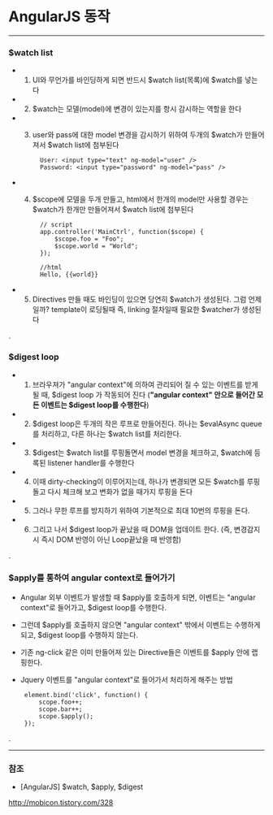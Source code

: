 # AngularJS 동작
 
***

### $watch list

 - 1. UI와 무언가를 바인딩하게 되면 반드시 $watch list(목록)에 $watch를 넣는다 
 
 - 2. $watch는 모델(model)에 변경이 있는지를 항시 감시하는 역할을 한다
 
 - 3. user와 pass에 대한 model 변경을 감시하기 위하여 두개의 $watch가 만들어져서 $watch list에 첨부된다
 
            User: <input type="text" ng-model="user" />
            Password: <input type="password" ng-model="pass" />
             
 - 4. $scope에 모델을 두개 만들고, html에서 한개의 model만 사용할 경우는 $watch가 한개만 만들어져서 $watch list에 첨부된다 
  
            // script
            app.controller('MainCtrl', function($scope) {
                $scope.foo = "Foo";
                $scope.world = "World";
            });
            
            //html
            Hello, {{world}}

 - 5. Directives 만들 때도 바인딩이 있으면 당연히 $watch가 생성된다. 그럼 언제일까? template이 로딩될때 즉, linking 절차일때 필요한 $watcher가 생성된다 

.
 
### $digest loop

 - 1. 브라우져가 "angular context"에 의하여 관리되어 질 수 있는 이벤트를 받게 될 때, $digest loop 가 작동되어 진다 (**"angular context" 안으로 들어간 모든 이벤트는 $digest loop를 수행한다**)
 
 - 2. $digest loop은 두개의 작은 루프로 만들어진다. 하나는 $evalAsync queue를 처리하고, 다른 하나는 $watch list를 처리한다.
 
 - 3. $digest는 $watch list를 루핑돌면서 model 변경을 체크하고, $watch에 등록된 listener handler를 수행한다

 - 4. 이때 dirty-checking이 이루어지는데, 하나가 변경되면 모든 $watch를 루핑돌고 다시 체크해 보고 변화가 없을 때가지 루핑을 돈다

 - 5. 그러나 무한 루프를 방지하기 위하여 기본적으로 최대 10번의 루핑을 돈다.

 - 6. 그리고 나서 $digest loop가 끝났을 때 DOM을 업데이트 한다. (즉, 변경감지시 즉시 DOM 반영이 아닌 Loop끝났을 때 반영함) 

.

### $apply를 통하여 angular context로 들어가기

 - Angular 외부 이벤트가 발생할 때 $apply를 호출하게 되면, 이벤트는 "angular context"로 들어가고, $digest loop를 수행한다.
 
 - 그런데 $apply를 호출하지 않으면 "angular context" 밖에서 이벤트는 수행하게 되고, $digest loop를 수행하지 않는다.

 - 기존 ng-click 같은 이미 만들어져 있는 Directive들은 이벤트를 $apply 안에 랩핑한다.
 
 - Jquery 이벤트를 "angular context"로 들어가서 처리하게 해주는 방법
 
        element.bind('click', function() {
            scope.foo++;
            scope.bar++;
            scope.$apply();
        });

.

***

### 참조

 - [AngularJS] $watch, $apply, $digest
 
  <http://mobicon.tistory.com/328>

